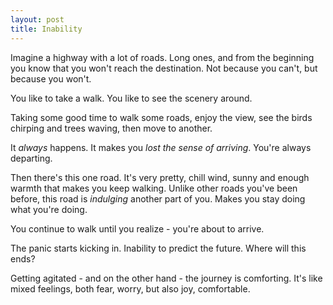 ```yaml
---
layout: post
title: Inability
---
```


Imagine a highway with a lot of roads. Long ones, and from the beginning you know that you won't reach the destination. Not because you can't, but because you won't.

You like to take a walk. You like to see the scenery around. 

<!--more-->

Taking some good time to walk some roads, enjoy the view, see the birds chirping and trees waving, then move to another.

It _always_ happens. It makes you _lost the sense of arriving_. You're always departing.

Then there's this one road. It's very pretty, chill wind, sunny and enough warmth that makes you keep walking. Unlike other roads you've been before, this road is _indulging_ another part of you. Makes you stay doing what you're doing.

You continue to walk until you realize - you're about to arrive.

The panic starts kicking in. Inability to predict the future. Where will this ends?

Getting agitated - and on the other hand - the journey is comforting. It's like mixed feelings, both fear, worry, but also joy, comfortable.